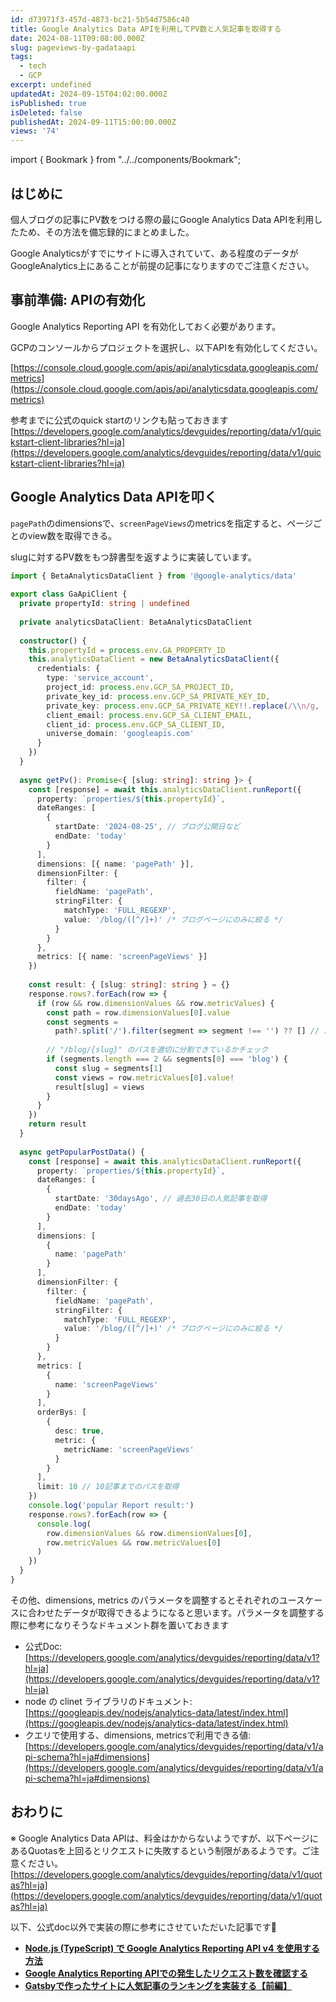 ```yaml
---
id: d73971f3-457d-4873-bc21-5b54d7586c40
title: Google Analytics Data APIを利用してPV数と人気記事を取得する
date: 2024-08-11T09:08:00.000Z
slug: pageviews-by-gadataapi
tags:
  - tech
  - GCP
excerpt: undefined
updatedAt: 2024-09-15T04:02:00.000Z
isPublished: true
isDeleted: false
publishedAt: 2024-09-11T15:00:00.000Z
views: '74'
---
```

import { Bookmark } from "../../components/Bookmark";
  
## はじめに  
  
  
個人ブログの記事にPV数をつける際の最にGoogle Analytics Data APIを利用したため、その方法を備忘録的にまとめました。  
  
  
Google Analyticsがすでにサイトに導入されていて、ある程度のデータがGoogleAnalytics上にあることが前提の記事になりますのでご注意ください。  
  
  
## 事前準備: APIの有効化  
  
  
Google Analytics Reporting API を有効化しておく必要があります。  
  
  
GCPのコンソールからプロジェクトを選択し、以下APIを有効化してください。  
  
  
[https://console.cloud.google.com/apis/api/analyticsdata.googleapis.com/metrics](https://console.cloud.google.com/apis/api/analyticsdata.googleapis.com/metrics)   
  
  
参考までに公式のquick startのリンクも貼っておきます  
[https://developers.google.com/analytics/devguides/reporting/data/v1/quickstart-client-libraries?hl=ja](https://developers.google.com/analytics/devguides/reporting/data/v1/quickstart-client-libraries?hl=ja)  
  
  
## Google Analytics Data APIを叩く  
  
  
`pagePath`のdimensionsで、`screenPageViews`のmetricsを指定すると、ページごとのview数を取得できる。  
  
  
slugに対するPV数をもつ辞書型を返すように実装しています。  
  
  
```typescript  
import { BetaAnalyticsDataClient } from '@google-analytics/data'  
  
export class GaApiClient {  
  private propertyId: string | undefined  
  
  private analyticsDataClient: BetaAnalyticsDataClient  
  
  constructor() {  
    this.propertyId = process.env.GA_PROPERTY_ID  
    this.analyticsDataClient = new BetaAnalyticsDataClient({  
      credentials: {  
        type: 'service_account',  
        project_id: process.env.GCP_SA_PROJECT_ID,  
        private_key_id: process.env.GCP_SA_PRIVATE_KEY_ID,  
        private_key: process.env.GCP_SA_PRIVATE_KEY!!.replace(/\\n/g, '\n'), // 環境変数がエスケープされてしまうため、元に戻す  
        client_email: process.env.GCP_SA_CLIENT_EMAIL,  
        client_id: process.env.GCP_SA_CLIENT_ID,  
        universe_domain: 'googleapis.com'  
      }  
    })  
  }  
  
  async getPv(): Promise<{ [slug: string]: string }> {  
    const [response] = await this.analyticsDataClient.runReport({  
      property: `properties/${this.propertyId}`,  
      dateRanges: [  
        {  
          startDate: '2024-08-25', // ブログ公開日など  
          endDate: 'today'  
        }  
      ],  
      dimensions: [{ name: 'pagePath' }],  
      dimensionFilter: {  
        filter: {  
          fieldName: 'pagePath',  
          stringFilter: {  
            matchType: 'FULL_REGEXP',  
            value: '/blog/([^/]+)' /* ブログページにのみに絞る */  
          }  
        }  
      },  
      metrics: [{ name: 'screenPageViews' }]  
    })  
  
    const result: { [slug: string]: string } = {}  
    response.rows?.forEach(row => {  
      if (row && row.dimensionValues && row.metricValues) {  
        const path = row.dimensionValues[0].value  
        const segments =  
          path?.split('/').filter(segment => segment !== '') ?? [] // パスをスラッシュで分割  
  
        // "/blog/{slug}" のパスを適切に分割できているかチェック  
        if (segments.length === 2 && segments[0] === 'blog') {  
          const slug = segments[1]  
          const views = row.metricValues[0].value!  
          result[slug] = views  
        }  
      }  
    })  
    return result  
  }  
  
  async getPopularPostData() {  
    const [response] = await this.analyticsDataClient.runReport({  
      property: `properties/${this.propertyId}`,  
      dateRanges: [  
        {  
          startDate: '30daysAgo', // 過去30日の人気記事を取得  
          endDate: 'today'  
        }  
      ],  
      dimensions: [  
        {  
          name: 'pagePath'  
        }  
      ],  
      dimensionFilter: {  
        filter: {  
          fieldName: 'pagePath',  
          stringFilter: {  
            matchType: 'FULL_REGEXP',  
            value: '/blog/([^/]+)' /* ブログページにのみに絞る */  
          }  
        }  
      },  
      metrics: [  
        {  
          name: 'screenPageViews'  
        }  
      ],  
      orderBys: [  
        {  
          desc: true,  
          metric: {  
            metricName: 'screenPageViews'  
          }  
        }  
      ],  
      limit: 10 // 10記事までのパスを取得  
    })  
    console.log('popular Report result:')  
    response.rows?.forEach(row => {  
      console.log(  
        row.dimensionValues && row.dimensionValues[0],  
        row.metricValues && row.metricValues[0]  
      )  
    })  
  }  
}  
```  
  
  
その他、dimensions, metrics のパラメータを調整するとそれぞれのユースケースに合わせたデータが取得できるようになると思います。パラメータを調整する際に参考になりそうなドキュメント群を置いておきます  
  
- 公式Doc: [https://developers.google.com/analytics/devguides/reporting/data/v1?hl=ja](https://developers.google.com/analytics/devguides/reporting/data/v1?hl=ja)  
- node の clinet ライブラリのドキュメント: [https://googleapis.dev/nodejs/analytics-data/latest/index.html](https://googleapis.dev/nodejs/analytics-data/latest/index.html)  
- クエリで使用する、dimensions, metricsで利用できる値: [https://developers.google.com/analytics/devguides/reporting/data/v1/api-schema?hl=ja#dimensions](https://developers.google.com/analytics/devguides/reporting/data/v1/api-schema?hl=ja#dimensions)  
  
## おわりに  
  
  
※ Google Analytics Data APIは、料金はかからないようですが、以下ページにあるQuotasを上回るとリクエストに失敗するという制限があるようです。ご注意ください。  
[https://developers.google.com/analytics/devguides/reporting/data/v1/quotas?hl=ja](https://developers.google.com/analytics/devguides/reporting/data/v1/quotas?hl=ja)  
  
  
以下、公式doc以外で実装の際に参考にさせていただいた記事です🙏  
  
- [**Node.js (TypeScript) で Google Analytics Reporting API v4 を使用する方法**](https://fwywd.com/tech/ga-popular-node-ts)  
- [**Google Analytics Reporting APIでの発生したリクエスト数を確認する**](https://ponsuke-tarou.hatenablog.com/entry/2021/03/25/150451)  
- [**Gatsbyで作ったサイトに人気記事のランキングを実装する【前編】**](https://komari.co.jp/column/14935/)  
  
<Bookmark href="https://fwywd.com/tech/ga-popular-node-ts" />
  
  
<Bookmark href="https://ponsuke-tarou.hatenablog.com/entry/2021/03/25/150451" />
  
  
<Bookmark href="https://komari.co.jp/column/14935/" />
  
